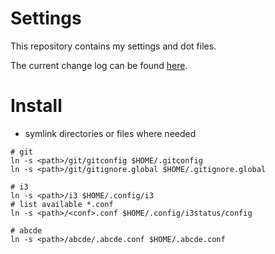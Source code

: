 # Settings

This repository contains my settings and dot files.

The current change log can be found [here](CHANGELOG.md).

# Install

* symlink directories or files where needed

```
# git
ln -s <path>/git/gitconfig $HOME/.gitconfig
ln -s <path>/git/gitignore.global $HOME/.gitignore.global

# i3
ln -s <path>/i3 $HOME/.config/i3
# list available *.conf
ln -s <path>/<conf>.conf $HOME/.config/i3status/config

# abcde
ln -s <path>/abcde/.abcde.conf $HOME/.abcde.conf
```
